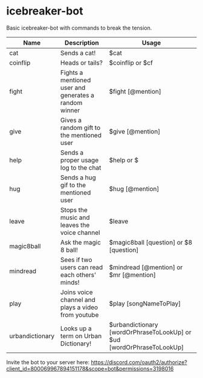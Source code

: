 # icebreaker-bot
Basic icebreaker-bot with commands to break the tension.
<br/>

| Name  | Description | Usage |
| ------------- | ------------- | ------------- |
| cat  | Sends a cat!  | $cat |
| coinflip  | Heads or tails?  | $coinflip or $cf  |
| fight  | Fights a mentioned user and generates a random winner | $fight [@mention] |
| give  | Gives a random gift to the mentioned user  | $give [@mention] |
| help  | Sends a proper usage log to the chat  |  $help  or     $ |
| hug   | Sends a hug gif to the mentioned user  | $hug [@mention] |
| leave  | Stops the music and leaves the voice channel  | $leave |
| magic8ball   | Ask the magic 8 ball!  | $magic8ball [question] or  $8 [question] |
| mindread   | Sees if two users can read each others' minds!  | $mindread [@mention]  or  $mr [@mention] |
| play  | Joins voice channel and plays a video from youtube  |  $play [songNameToPlay] |
| urbandictionary  | Looks up a term on Urban Dictionary!  | $urbandictionary [wordOrPhraseToLookUp]  or $ud [wordOrPhraseToLookUp] |

Invite the bot to your server here: https://discord.com/oauth2/authorize?client_id=800069967894151178&scope=bot&permissions=3198016

